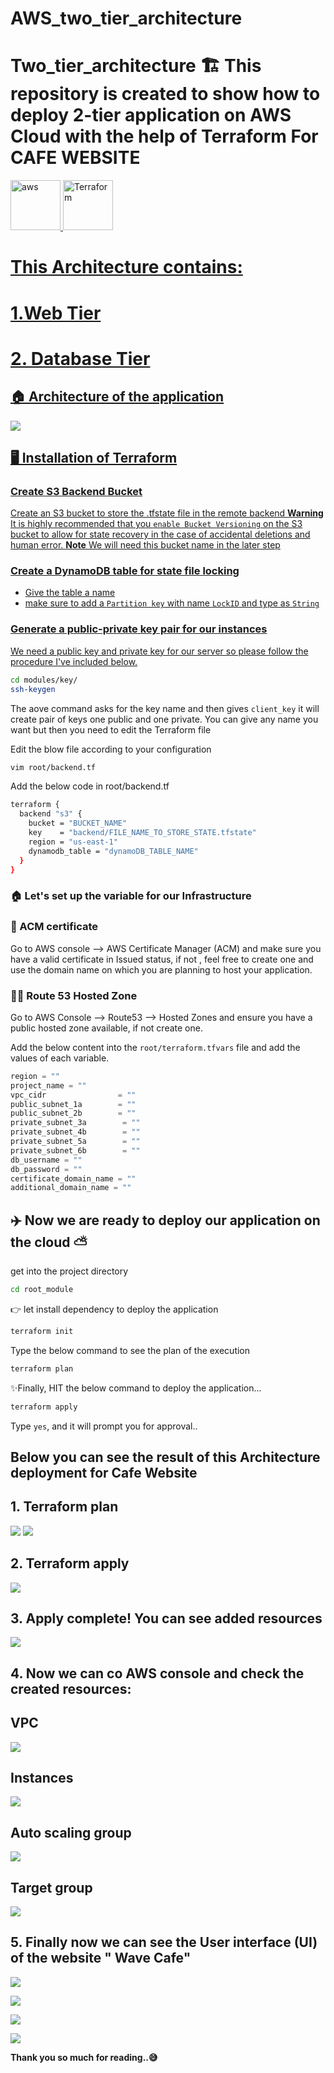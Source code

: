 # AWS_two_tier_architecture

# Two_tier_architecture 🏗 This repository is created to show how to deploy 2-tier application on AWS Cloud with the help of Terraform For CAFE WEBSITE
<a href="https://aws.amazon.com" target="_blank" rel="noreferrer"> <img src="https://raw.githubusercontent.com/devicons/devicon/master/icons/amazonwebservices/amazonwebservices-original-wordmark.svg" alt="aws" width="80" height="80"/> </a>  <a href="https://www.terraform.io/" target="_blank" rel="noreferrer"> <img src="https://raw.githubusercontent.com/devicons/devicon/master/icons/terraform/terraform-original.svg" alt="Terraform" width="80" height="80"/> 
# This Architecture contains: 
# 1.Web Tier 
# 2. Database Tier
## 🏠 Architecture of the application
![](https://github.com/Sanam02/AWS_two_tier_architecture/blob/main/images/2tierarchitecture.gif)
## 🖥️ Installation of Terraform
### Create S3 Backend Bucket
Create an S3 bucket to store the .tfstate file in the remote backend
**Warning** It is highly recommended that you `enable Bucket Versioning` on the S3 bucket to allow for state recovery in the case of accidental deletions and human error.
**Note** We will need this bucket name in the later step
### Create a DynamoDB table for state file locking
- Give the table a name
- make sure to add a `Partition key` with name `LockID` and type as `String`

### Generate a public-private key pair for our instances
We need a public key and private key for our server so please follow the procedure I've included below.

```sh
cd modules/key/
ssh-keygen
```
The aove command asks for the key name and then gives `client_key` it will create pair of keys one public and one private. You can give any name you want but then you need to edit the Terraform file

Edit the blow file according to your configuration
```sh
vim root/backend.tf
```
Add the below code in root/backend.tf
```sh
terraform {
  backend "s3" {
    bucket = "BUCKET_NAME"
    key    = "backend/FILE_NAME_TO_STORE_STATE.tfstate"
    region = "us-east-1"
    dynamodb_table = "dynamoDB_TABLE_NAME"
  }
}
```
### 🏠 Let's set up the variable for our Infrastructure
### 🔐 ACM certificate
Go to AWS console --> AWS Certificate Manager (ACM) and make sure you have a valid certificate in Issued status, if not , feel free to create one and use the domain name on which you are planning to host your application.
### 👨‍💻 Route 53 Hosted Zone
Go to AWS Console --> Route53 --> Hosted Zones and ensure you have a public hosted zone available, if not create one.

Add the below content into the `root/terraform.tfvars` file and add the values of each variable.
```javascript
region = ""
project_name = ""
vpc_cidr                = ""
public_subnet_1a        = ""
public_subnet_2b        = ""
private_subnet_3a        = ""
private_subnet_4b        = ""
private_subnet_5a        = ""
private_subnet_6b        = ""
db_username = ""
db_password = ""
certificate_domain_name = ""
additional_domain_name = ""

```

## ✈️ Now we are ready to deploy our application on the cloud ⛅
get into the project directory
```sh
cd root_module
```
👉 let install dependency to deploy the application 

```sh
terraform init
```

Type the below command to see the plan of the execution
```sh
terraform plan
```

✨Finally, HIT the below command to deploy the application...
```sh
terraform apply 
```

Type `yes`, and it will prompt you for approval..

## Below you can see the result of this Architecture deployment for Cafe Website 
## 1. Terraform plan 
![](https://github.com/Sanam02/AWS_two_tier_architecture/blob/main/images/Terraformplan_1.png) 
![](https://github.com/Sanam02/AWS_two_tier_architecture/blob/main/images/Terraformplan2_2.png)

## 2. Terraform apply

![](https://github.com/Sanam02/AWS_two_tier_architecture/blob/main/images/apply_3.png)

## 3. Apply complete! You can see added resources
![](https://github.com/Sanam02/AWS_two_tier_architecture/blob/main/images/Complete_4.png)

## 4. Now we can co AWS console and check the created resources:
## VPC
![](https://github.com/Sanam02/AWS_two_tier_architecture/blob/main/images/VPC.png)
## Instances
![](https://github.com/Sanam02/AWS_two_tier_architecture/blob/main/images/Instances.png)
## Auto scaling group
![](https://github.com/Sanam02/AWS_two_tier_architecture/blob/main/images/Auto_scaling.png)
## Target group
![](https://github.com/Sanam02/AWS_two_tier_architecture/blob/main/images/Target_gr.png)

## 5. Finally now we can see the User interface (UI) of the website " Wave Cafe"
![](https://github.com/Sanam02/AWS_two_tier_architecture/blob/main/images/Screen%20Shot%202023-11-06%20at%2012.32.46%20PM.png)

![](https://github.com/Sanam02/AWS_two_tier_architecture/blob/main/images/Screen%20Shot%202023-11-06%20at%2012.33.02%20PM.png)

![](https://github.com/Sanam02/AWS_two_tier_architecture/blob/main/images/Screen%20Shot%202023-11-06%20at%2012.33.15%20PM.png)

![](https://github.com/Sanam02/AWS_two_tier_architecture/blob/main/images/Screen%20Shot%202023-11-06%20at%2012.33.39%20PM.png)


**Thank you so much for reading..😅**
